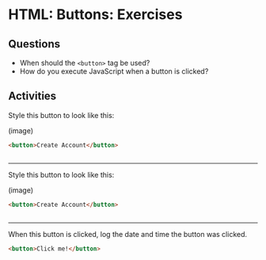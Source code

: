 # HTML: Buttons: Exercises

## Questions

* When should the `<button>` tag be used?
* How do you execute JavaScript when a button is clicked?

## Activities

Style this button to look like this:

(image)

```html
<button>Create Account</button>
```

```css
```

---

Style this button to look like this:

(image)

```html
<button>Create Account</button>
```

```css
```

---

When this button is clicked, log the date and time the button was clicked.

```html
<button>Click me!</button>
```
